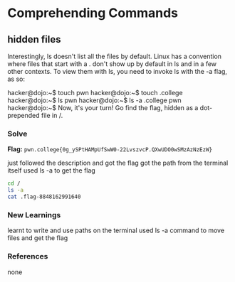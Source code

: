 # Comprehending Commands

## hidden files
Interestingly, ls doesn't list all the files by default. Linux has a convention where files that start with a . don't show up by default in ls and in a few other contexts. To view them with ls, you need to invoke ls with the -a flag, as so:

hacker@dojo:~$ touch pwn
hacker@dojo:~$ touch .college
hacker@dojo:~$ ls
pwn
hacker@dojo:~$ ls -a
.college	pwn
hacker@dojo:~$
Now, it's your turn! Go find the flag, hidden as a dot-prepended file in /.


### Solve
**Flag:** `pwn.college{0g_ySPtHAMpUfSwW0-22LvszvcP.QXwUDO0wSMzAzNzEzW}`

just followed the description and got the flag
got the path from the terminal itself
used ls -a to get the flag


```bash
cd /
ls -a
cat .flag-8848162991640
```

### New Learnings
learnt to write and use paths on the terminal
used ls -a command to move files and get the flag

### References 
none
